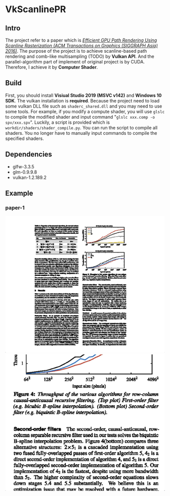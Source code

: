 # VkScanlinePR

## Intro

The project refer to a paper which is *[Efficient GPU Path Rendering Using Scanline Rasterization (ACM Transactions on Graphics (SIGGRAPH Asia) 2016)](http://kunzhou.net/zjugaps/pathrendering/)*. The purpose of the project is to achieve scanline-based path rendering and comb-like multisampling (TODO) by **Vulkan API**. And the  parallel-algorithm part of implement of original project is by CUDA. Therefore, I achieve it by **Computer Shader**.

## Build

First, you should install **Visiual Studio 2019 (MSVC v142)** and **Windows 10 SDK**. The vulkan installation is **required**. Because the project need to load some vulkan DLL file such as `shaderc_shared.dll` and you may need to use some tools. For example, if you modify a compute shader, you will use `glslc` to compile the modified shader and input command "`glslc xxx.comp -o spv/xxx.spv`". Luckily, a script is provided which is `workdir/shaders/shader_compile.py`. You can run the script to compile all shaders. You no longer have to manually input commands to compile the specified shaders.

## Dependencies

- glfw-3.3.5
- glm-0.9.9.8
- vulkan-1.2.189.2

## Example

### paper-1
![paper1-0](./images/paper1-0.jpg)
![paper1-1](./images/paper1-1.jpg)